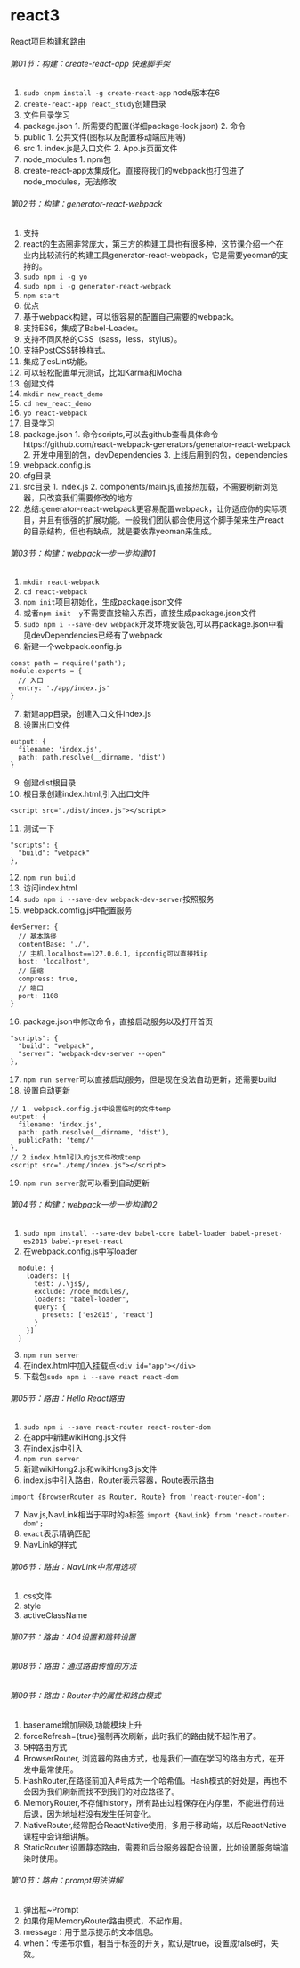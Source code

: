 # react3
React项目构建和路由
###### 第01节：构建：create-react-app 快速脚手架
1. `sudo cnpm install -g create-react-app` node版本在6
2. `create-react-app react_study`创建目录
3. 文件目录学习
  1. package.json
    1. 所需要的配置(详细package-lock.json)
    2. 命令
  2. public
    1. 公共文件(图标以及配置移动端应用等)
  3. src
    1. index.js是入口文件
    2. App.js页面文件
  4. node_modules 
    1. npm包
4. create-react-app太集成化，直接将我们的webpack也打包进了node_modules，无法修改
###### 第02节：构建：generator-react-webpack
1. 支持
  1. react的生态圈非常庞大，第三方的构建工具也有很多种，这节课介绍一个在业内比较流行的构建工具generator-react-webpack，它是需要yeoman的支持的。
  2. `sudo npm i -g yo`
  3. `sudo npm i -g generator-react-webpack`
  4. `npm start`
2. 优点
  1. 基于webpack构建，可以很容易的配置自己需要的webpack。
  2. 支持ES6，集成了Babel-Loader。
  3. 支持不同风格的CSS（sass，less，stylus）。
  4. 支持PostCSS转换样式。
  5. 集成了esLint功能。
  6. 可以轻松配置单元测试，比如Karma和Mocha
2. 创建文件
  1. `mkdir new_react_demo`
  2. `cd new_react_demo`
  3. `yo react-webpack`
3. 目录学习
  1. package.json 
    1. 命令scripts,可以去github查看具体命令https://github.com/react-webpack-generators/generator-react-webpack
    2. 开发中用到的包，devDependencies
    3. 上线后用到的包，dependencies
  2. webpack.config.js
  3. cfg目录
  4. src目录
    1. index.js
    2. components/main.js,直接热加载，不需要刷新浏览器，只改变我们需要修改的地方
3. 总结:generator-react-webpack更容易配置webpack，让你适应你的实际项目，并且有很强的扩展功能。一般我们团队都会使用这个脚手架来生产react的目录结构，但也有缺点，就是要依靠yeoman来生成。
###### 第03节：构建：webpack一步一步构建01
  1. `mkdir react-webpack`
  2. `cd react-webpack`
  3. `npm init`项目初始化，生成package.json文件
  4. 或者`npm init -y`不需要直接输入东西，直接生成package.json文件
  5. `sudo npm i --save-dev webpack`开发环境安装包,可以再package.json中看见devDependencies已经有了webpack
  6. 新建一个webpack.config.js
  ```
  const path = require('path');
  module.exports = {
    // 入口
    entry: './app/index.js'
  }
  ```
  7. 新建app目录，创建入口文件index.js
  8. 设置出口文件
  ```
  output: {
    filename: 'index.js',
    path: path.resolve(__dirname, 'dist')
  }
  ```
  9. 创建dist根目录
  10. 根目录创建index.html,引入出口文件
  ```
  <script src="./dist/index.js"></script>
  ```
  11. 测试一下
  ```
  "scripts": {
    "build": "webpack"
  },
  ```
  12. `npm run build`
  13. 访问index.html
  14. `sudo npm i --save-dev webpack-dev-server`按照服务
  15. webpack.comfig.js中配置服务
  ```
  devServer: {
    // 基本路径
    contentBase: './',
    // 主机,localhost==127.0.0.1, ipconfig可以直接找ip
    host: 'localhost',
    // 压缩
    compress: true,
    // 端口
    port: 1108
  }
  ```
  16. package.json中修改命令，直接启动服务以及打开首页
  ```
  "scripts": {
    "build": "webpack",
    "server": "webpack-dev-server --open"
  },
  ```
  17. `npm run server`可以直接启动服务，但是现在没法自动更新，还需要build
  18. 设置自动更新
  ```
  // 1. webpack.config.js中设置临时的文件temp
  output: {
    filename: 'index.js',
    path: path.resolve(__dirname, 'dist'),
    publicPath: 'temp/'
  },
  // 2.index.html引入的js文件改成temp
  <script src="./temp/index.js"></script>
  ```
  19. `npm run server`就可以看到自动更新
###### 第04节：构建：webpack一步一步构建02
1. `sudo npm install --save-dev babel-core babel-loader babel-preset-es2015 babel-preset-react`
2. 在webpack.config.js中写loader
```
  module: {
    loaders: [{
      test: /.\js$/,
      exclude: /node_modules/,
      loaders: "babel-loader",
      query: {
        presets: ['es2015', 'react']
      }
    }]
  }
```
3. `npm run server`
4. 在index.html中加入挂载点`<div id="app"></div>`
5. 下载包`sudo npm i --save react react-dom`
###### 第05节：路由：Hello React路由
1. `sudo npm i --save react-router react-router-dom`
2. 在app中新建wikiHong.js文件
3. 在index.js中引入
4. `npm run server`
5. 新建wikiHong2.js和wikiHong3.js文件
6. index.js中引入路由，Router表示容器，Route表示路由
```
import {BrowserRouter as Router, Route} from 'react-router-dom';
```
7. Nav.js,NavLink相当于平时的a标签
`import {NavLink} from 'react-router-dom';`
8. `exact`表示精确匹配
9. NavLink的样式
###### 第06节：路由：NavLink中常用选项
1. css文件
2. style
3. activeClassName
###### 第07节：路由：404设置和跳转设置

###### 第08节：路由：通过路由传值的方法
###### 第09节：路由：Router中的属性和路由模式
1. basename增加层级,功能模块上升
2. forceRefresh={true}强制再次刷新，此时我们的路由就不起作用了。
3. 5种路由方式
  1. BrowserRouter, 浏览器的路由方式，也是我们一直在学习的路由方式，在开发中最常使用。
  2. HashRouter,在路径前加入#号成为一个哈希值。Hash模式的好处是，再也不会因为我们刷新而找不到我们的对应路径了。
  3. MemoryRouter,不存储history，所有路由过程保存在内存里，不能进行前进后退，因为地址栏没有发生任何变化。
  4. NativeRouter,经常配合ReactNative使用，多用于移动端，以后ReactNative课程中会详细讲解。
  5. StaticRouter,设置静态路由，需要和后台服务器配合设置，比如设置服务端渲染时使用。
###### 第10节：路由：prompt用法讲解
1. 弹出框~Prompt
  1. 如果你用MemoryRouter路由模式，<Prompt>不起作用。
  2. message：用于显示提示的文本信息。
  3. when：传递布尔值，相当于标签的开关，默认是true，设置成false时，<Prompt>失效。
